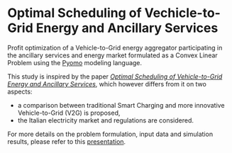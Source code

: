 # Optimal Scheduling of Vechicle-to-Grid Energy and Ancillary Services
Profit optimization of a Vehicle-to-Grid energy aggregator participating in the ancillary services and energy market formulated as a Convex Linear Problem using the [Pyomo](http://www.pyomo.org/) modeling language.  

This study is inspired by the paper *[Optimal Scheduling of Vehicle-to-Grid Energy and Ancillary Services](https://ieeexplore.ieee.org/document/6021358)*, which however differs from it on two aspects:
* a comparison between traditional Smart Charging and more innovative Vehicle-to-Grid (V2G) is proposed,
* the Italian electricity market and regulations are considered.

For more details on the problem formulation, input data and simulation results, please refer to this [presentation](https://github.com/andreabertolini1995/energy-systems-optimization/blob/main/EnergySystemOptimization_Final_presentation.pdf). 

